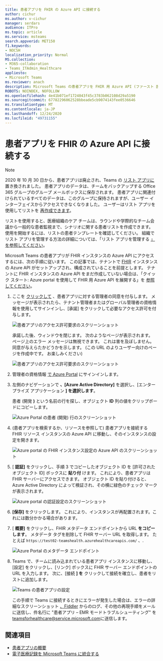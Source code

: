 ```yaml
---
title: 患者アプリを FHIR の Azure API に接続する
author: cichur
ms.author: v-cichur
manager: serdars
audience: ITPro
ms.topic: article
ms.service: msteams
search.appverid: MET150
f1.keywords:
- NOCSH
localization_priority: Normal
MS.collection:
- M365-collaboration
- Teams_ITAdmin_Healthcare
appliesto:
- Microsoft Teams
ms.reviewer: anach
description: Microsoft Teams の患者アプリを FHIR 用 Azure API (ファースト 医療相互運用性リソース) に接続する方法について説明します。
ROBOTS: NOINDEX, NOFOLLOW
ms.openlocfilehash: 4e41b071ef1724043f45c3783b062108d29a5190
ms.sourcegitcommit: 67782296062528bbeade5cb9074143fee0536646
ms.translationtype: MT
ms.contentlocale: ja-JP
ms.lasthandoff: 12/24/2020
ms.locfileid: "49731155"
---
```

# <a name="connect-the-patients-app-to-azure-api-for-fhir"></a>患者アプリを FHIR の Azure API に接続する

> [!NOTE]
> 2020 年 10 月 30 日から、患者アプリは廃止され、Teams の [リスト アプリに](https://support.microsoft.com/office/get-started-with-lists-in-teams-c971e46b-b36c-491b-9c35-efeddd0297db) 置き換されました。 患者アプリのデータは、チームをバックアップする Office 365 グループのグループ メールボックスに保存されます。 患者アプリに関連付けられているすべてのデータは、このグループに保持されますが、ユーザー インターフェイスからアクセスできなくなりました。 ユーザーはリスト アプリを使用してリストを [再作成できます](https://support.microsoft.com/office/get-started-with-lists-in-teams-c971e46b-b36c-491b-9c35-efeddd0297db)。
>
>リストを使用すると、医療組織のケア チームは、ラウンドや学際的なチーム会議から一般的な患者監視まで、シナリオに関する患者リストを作成できます。 使用を開始するには、リストの患者テンプレートを確認してください。 組織でリスト アプリを管理する方法の詳細については、「リスト アプリを管理する [」を参照してください](../../manage-lists-app.md)。

Microsoft Teams の患者アプリが FHIR インスタンスの Azure API にアクセスするには、次の手順に従います。 この記事では、テナントで [FHIR](https://azure.microsoft.com/services/azure-api-for-fhir/) インスタンスの Azure API がセットアップされ、構成されていることを前提とします。  テナントに FHIR インスタンスの Azure API をまだ作成していない場合は、「クイック スタート: Azure portal を使用して FHIR 用 Azure API を展開する」を [参照してください](https://docs.microsoft.com/azure/healthcare-apis/fhir-paas-portal-quickstart)。

1. ここを [クリックして](https://login.microsoftonline.com/common/adminConsent?client_id=4aee3506-b263-43e0-ba31-1468fa7b2806) 、患者アプリに対する管理者の同意を付与します。 メッセージが表示されたら、テナント管理者またはグローバル管理者の資格情報を使用してサインインし、[承諾] をクリックして必要なアクセス許可を付与します。

    ![患者アプリのアクセス許可要求のスクリーンショット](../../media/patients-app-permissions-request.png)

    承諾した後、ウィンドウを閉じます。 次のようなページが表示されます。 ページ上のエラー メッセージは無視できます。 これは害を及ぼしません。同意が与えらたかどうかを示します。 (この URL のよりユーザー向けのページを作成中です。 お楽しみください)

    ![患者アプリのアクセス許可要求のスクリーンショット](../../media/patients-app-permissions-request-granted.png)

2. 管理者の資格情報 [で Azure Portal](https://portal.azure.com) にサインインします。

3. 左側のナビゲーションで **、[Azure Active Directory]** を選択し、[エンタープライズ アプリケーション **] を選択します**。

    患者 (開発 **)** という名前の行を探し、オブジェクト **ID** 列の値をクリップボードにコピーします。

    ![Azure Portal の患者 (開発) 行のスクリーンショット](../../media/patients-app-azure-portal-object-id.png)

4. (患者アプリを検索するか、リソースを参照して) 患者アプリを接続する FHIR リソース インスタンスの Azure API に移動し、そのインスタンスの設定を開きます。

    ![Azure portal の FHIR インスタンス設定の Azure API のスクリーンショット](../../media/patients-app-azure-portal-instance-settings.png)

5. [ **認証]** をクリックし、手順 3 でコピーしたオブジェクト ID を [許可されたオブジェクト ID] ボックスに **貼り付** けます。 これにより、患者アプリは FHIR サーバーにアクセスできます。 オブジェクト ID を貼り付けると、Azure Active Directory によって検証され、その横に緑色のチェック マークが表示されます。

    ![Azure portal の認証設定のスクリーンショット](../../media/patients-app-azure-portal-authentication.png)

6. **[保存]** をクリックします。 これにより、インスタンスが再配置されます。これには数分かかる場合があります。

7. [ **概要]** をクリックし、FHIR メタデータ エンドポイントから URL **をコピーします**。 メタデータ タグを削除して FHIR サーバー URL を取得します。 たとえば `https://test02-teamshealth.azurehealthcareapis.com/` 、.

    ![Azure Portal のメタデータ エンドポイント](../../media/patients-app-azure-portal-metadata-endpoint.png)

8. Teams で、チームに読み込まれている患者アプリ インスタンスに移動し、[設定] をクリックし、[リンク] ボックスに FHIR サーバー エンドポイントの URL を入力します。 次に、[接続 **] を** クリックして接続を確立し、患者をリストに追加します。  

    ![ Teams の患者アプリの設定](../../media/patients-app-teams.png)

    この手順で Teams に接続するときにエラーが発生した場合は、エラーの詳細なスクリーンショット [、Fiddler](https://www.telerik.com/download/fiddler) からのログ、その他の再現手順をメールに送信し、件名行に "患者アプリ – EMR モードトラブルシューティング" を [teamsforhealthcare@service.microsoft.com](mailto:teamsforhealthcare@service.microsoft.com)に送信します。

## <a name="related-topics"></a>関連項目

- [患者アプリの概要](patients-app-overview.md)
- [電子医療記録を Microsoft Teams に統合する](patients-app.md)
